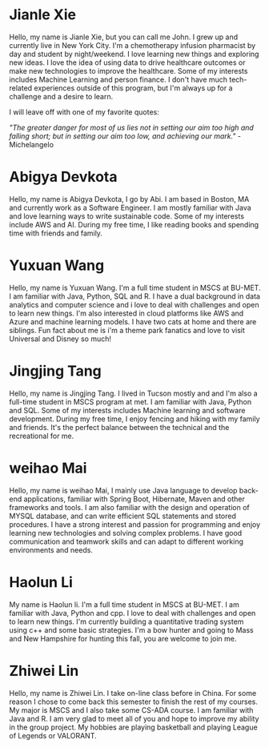 
# Jianle Xie

Hello, my name is Jianle Xie, but you can call me John. I grew up and currently live in 
New York City. I'm a chemotherapy infusion pharmacist by day and student by night/weekend. I love learning new things 
and exploring new ideas. I love the idea of using data to drive healthcare outcomes or make new technologies to improve
the healthcare. Some of my interests includes Machine Learning and person finance. I don't have much tech-related 
experiences outside of this program, but I'm always up for a challenge and a desire to learn. 

I will leave off with one of my favorite quotes: 

*"The greater danger for most of us lies not in setting our aim too high and falling short; 
but in setting our aim too low, and achieving our mark."* - Michelangelo  

# Abigya Devkota

Hello, my name is Abigya Devkota, I go by Abi. I am based in Boston, MA and currently work as a Software Engineer. I
am mostly familiar with Java and love learning ways to write sustainable code. Some of my interests include AWS and AI.
During my free time, I like reading books and spending time with friends and family. 

# Yuxuan Wang
Hello, my name is Yuxuan Wang. I'm a full time student in MSCS at BU-MET. I am familiar with Java, Python, SQL and R. I have a dual background in data analytics and computer science and i love to deal with challenges and open to learn new things. I'm also interested in cloud platforms like AWS and Azure and machine learning models. I have two cats at home and there are siblings. Fun fact about me is i'm a theme park fanatics and love to visit Universal and Disney so much! 

# Jingjing Tang

Hello, my name is Jingjing Tang. I lived in Tucson mostly and and I'm also a full-time student in MSCS program at met. I am familiar with Java, Python and SQL. Some of my interests includes Machine learning and software development. During my free time, I enjoy fencing and hiking with my family and friends. It's the perfect balance between the technical and the recreational for me.

# weihao Mai

Hello, my name is weihao Mai, I mainly use Java language to develop back-end applications, familiar with Spring Boot, Hibernate, Maven and other frameworks and tools. I am also familiar with the design and operation of MYSQL database, and can write efficient SQL statements and stored procedures. I have a strong interest and passion for programming and enjoy learning new technologies and solving complex problems. I have good communication and teamwork skills and can adapt to different working environments and needs.

# Haolun Li
My name is Haolun li. I'm a full time student in MSCS at BU-MET. I am familiar with Java, Python and cpp. I love to deal with challenges and open to learn new things. I'm currently building a quantitative trading system using c++ and some basic strategies. I'm a bow hunter and going to Mass and New Hampshire for hunting this fall, you are welcome to join me.
# Zhiwei Lin

Hello, my name is Zhiwei Lin. I take on-line class before in China. For some reason I chose to come back this semester to finish the rest of my courses. My major is MSCS and I also take some CS-ADA course. I am familiar with Java and R. I am very glad to meet all of you and hope to improve my ability in the group project. My hobbies are playing basketball and playing League of Legends or VALORANT.
